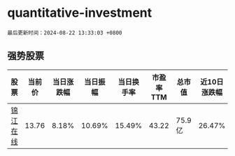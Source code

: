 # quantitative-investment

`最后更新时间：2024-08-22 13:33:03 +0800`

## 强势股票

|股票|当前价|当日涨跌幅|当日振幅|当日换手率|市盈率TTM|总市值|近10日涨跌幅|
|----|----|----|----|----|----|----|----|
|[锦江在线](https://xueqiu.com/S/SH600650)|13.76|8.18%|10.69%|15.49%|43.22|75.9亿|26.47%|
